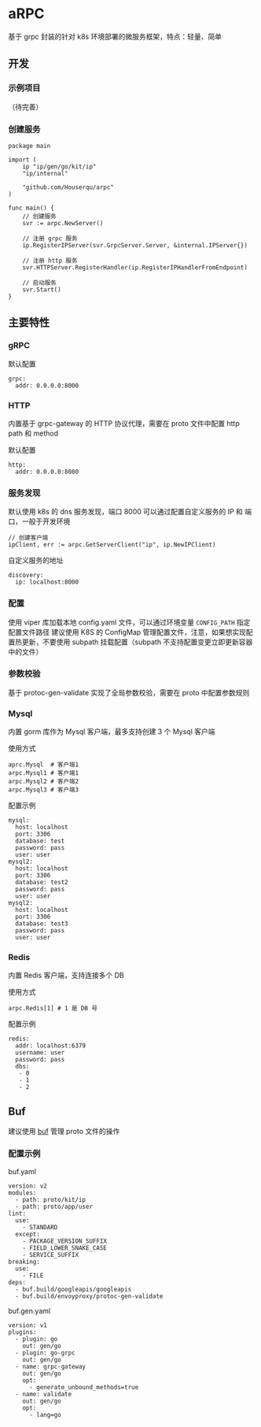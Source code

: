 # aRPC
基于 grpc 封装的针对 k8s 环境部署的微服务框架，特点：轻量、简单

## 开发

### 示例项目
（待完善）

### 创建服务

```
package main

import (
	ip "ip/gen/go/kit/ip"
	"ip/internal"

	"github.com/Houserqu/arpc"
)

func main() {
	// 创建服务
	svr := arpc.NewServer()

	// 注册 grpc 服务
	ip.RegisterIPServer(svr.GrpcServer.Server, &internal.IPServer{})

	// 注册 http 服务
	svr.HTTPServer.RegisterHandler(ip.RegisterIPHandlerFromEndpoint)

	// 启动服务
	svr.Start()
}
```

## 主要特性

### gRPC
默认配置
```
grpc:
  addr: 0.0.0.0:8000
```

### HTTP
内置基于 grpc-gateway 的 HTTP 协议代理，需要在 proto 文件中配置 http path 和 method

默认配置
```
http:
  addr: 0.0.0.0:8080
```

### 服务发现
默认使用 k8s 的 dns 服务发现，端口 8000
可以通过配置自定义服务的 IP 和 端口，一般于开发环境

```
// 创建客户端
ipClient, err := arpc.GetServerClient("ip", ip.NewIPClient)
```

自定义服务的地址
```
discovery:
  ip: localhost:8000
```

### 配置
使用 viper 库加载本地 config.yaml 文件，可以通过环境变量 `CONFIG_PATH` 指定配置文件路径
建议使用 K8S 的 ConfigMap 管理配置文件，注意，如果想实现配置热更新，不要使用 subpath 挂载配置（subpath 不支持配置变更立即更新容器中的文件）

### 参数校验
基于 protoc-gen-validate 实现了全局参数校验，需要在 proto 中配置参数规则

### Mysql
内置 gorm 库作为 Mysql 客户端，最多支持创建 3 个 Mysql 客户端

使用方式
```
aprc.Mysql  # 客户端1
arpc.Mysql1 # 客户端1
arpc.Mysql2 # 客户端2
arpc.Mysql3 # 客户端3
```

配置示例
```
mysql: 
  host: localhost
  port: 3306
  database: test
  password: pass
  user: user
mysql2: 
  host: localhost
  port: 3306
  database: test2
  password: pass
  user: user
mysql2: 
  host: localhost
  port: 3306
  database: test3
  password: pass
  user: user
```

### Redis
内置 Redis 客户端，支持连接多个 DB

使用方式
```
arpc.Redis[1] # 1 是 DB 号
```

配置示例
```
redis:
  addr: localhost:6379
  username: user
  password: pass
  dbs: 
   - 0
   - 1
   - 2
```

## Buf
建议使用 [buf](https://buf.build/) 管理 proto 文件的操作

### 配置示例

buf.yaml
```
version: v2
modules:
  - path: proto/kit/ip
  - path: proto/app/user
lint:
  use:
    - STANDARD
  except:
    - PACKAGE_VERSION_SUFFIX
    - FIELD_LOWER_SNAKE_CASE
    - SERVICE_SUFFIX
breaking:
  use:
    - FILE
deps:
  - buf.build/googleapis/googleapis
  - buf.build/envoyproxy/protoc-gen-validate
```

buf.gen.yaml
```
version: v1
plugins:
  - plugin: go
    out: gen/go
  - plugin: go-grpc
    out: gen/go
  - name: grpc-gateway
    out: gen/go
    opt:
      - generate_unbound_methods=true
  - name: validate
    out: gen/go
    opt:
      - lang=go
```
